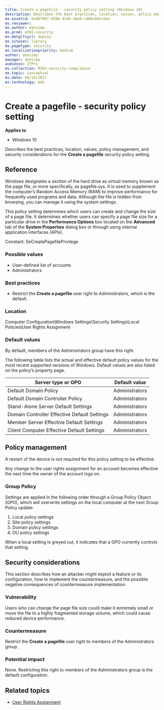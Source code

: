 ```yaml
---
title: Create a pagefile - security policy setting (Windows 10)
description: Describes the best practices, location, values, policy management, and security considerations for the Create a pagefile security policy setting.
ms.assetid: dc087897-459d-414b-abe0-cd86c8dccdea
ms.reviewer: 
ms.author: dansimp
ms.prod: m365-security
ms.mktglfcycl: deploy
ms.sitesec: library
ms.pagetype: security
ms.localizationpriority: medium
author: dansimp
manager: dansimp
audience: ITPro
ms.collection: M365-security-compliance
ms.topic: conceptual
ms.date: 04/19/2017
ms.technology: mde
---
```


# Create a pagefile - security policy setting

**Applies to**
-   Windows 10

Describes the best practices, location, values, policy management, and security considerations for the **Create a pagefile** security policy setting.

## Reference

Windows designates a section of the hard drive as virtual memory known as the page file, or more specifically, as pagefile.sys. It is used to supplement the computer’s Random Access Memory (RAM) to improve performance for frequently used programs and data. Although the file is hidden from browsing, you can manage it using the system settings.

This policy setting determines which users can create and change the size of a page file. It determines whether users can specify a page file size for a particular drive in the **Performance Options** box located on the **Advanced** tab of the **System Properties** dialog box or through using internal application interfaces (APIs).

Constant: SeCreatePagefilePrivilege

### Possible values

-   User-defined list of accounts
-   Administrators

### Best practices

-   Restrict the **Create a pagefile** user right to Administrators, which is the default.

### Location

Computer Configuration\\Windows Settings\\Security Settings\\Local Policies\\User Rights Assignment

### Default values

By default, members of the Administrators group have this right.

The following table lists the actual and effective default policy values for the most recent supported versions of Windows. Default values are also listed on the policy’s property page.

| Server type or GPO | Default value |
| - | - |
| Default Domain Policy | Administrators | 
| Default Domain Controller Policy | Administrators | 
| Stand-Alone Server Default Settings | Administrators | 
| Domain Controller Effective Default Settings | Administrators | 
| Member Server Effective Default Settings | Administrators | 
| Client Computer Effective Default Settings | Administrators | 
 
## Policy management

A restart of the device is not required for this policy setting to be effective.

Any change to the user rights assignment for an account becomes effective the next time the owner of the account logs on.

### Group Policy

Settings are applied in the following order through a Group Policy Object (GPO), which will overwrite settings on the local computer at the next Group Policy update:

1.  Local policy settings
2.  Site policy settings
3.  Domain policy settings
4.  OU policy settings

When a local setting is greyed out, it indicates that a GPO currently controls that setting.

## Security considerations

This section describes how an attacker might exploit a feature or its configuration, how to implement the countermeasure, and the possible negative consequences of countermeasure implementation.

### Vulnerability

Users who can change the page file size could make it extremely small or move the file to a highly fragmented storage volume, which could cause reduced device performance.

### Countermeasure

Restrict the **Create a pagefile** user right to members of the Administrators group.

### Potential impact

None. Restricting this right to members of the Administrators group is the default configuration.

## Related topics

- [User Rights Assignment](user-rights-assignment.md)
